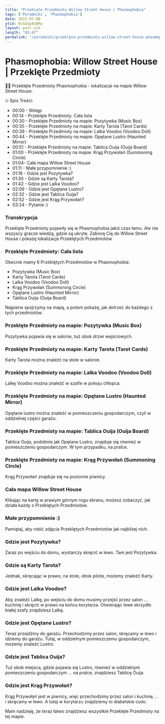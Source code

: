 ```yaml
---
title: "Przeklęte Przedmioty Willow Street House | Phasmophobia"
tags: ['Poradniki', 'Phasmophobia']
date: 2022-07-08
ytid: DcXaSpAoDKw
layout: post.njk
length: "03:47"
permalink: "/poradniki/przeklęte-przedmioty-willow-street-house-phasmophobia-poradnik"
---
```


# Phasmophobia: Willow Street House | Przeklęte Przedmioty

👋😊 Przeklęte Przedmioty Phasmophobia - lokalizacje na mapie Willow Street House.

⏲ Spis Treści:
- 00:00 - Wstęp
- 00:14 - Przeklęte Przedmioty: Cała lista
- 00:30 - Przeklęte Przedmioty na mapie: Pozytywka (Music Box)
- 00:35 - Przeklęte Przedmioty na mapie: Karty Tarota (Tarot Cards)
- 00:39 - Przeklęte Przedmioty na mapie: Lalka Voodoo (Voodoo Doll)
- 00:44 - Przeklęte Przedmioty na mapie: Opętane Lustro (Haunted Mirror)
- 00:51 - Przeklęte Przedmioty na mapie: Tablica Ouija (Ouija Board)
- 01:00 - Przeklęte Przedmioty na mapie: Krąg Przywołań (Summoning Circle)
- 01:04- Cała mapa Willow Street House
- 01:11 - Małe przypomnienie :)
- 01:16 - Gdzie jest Pozytywka?
- 01:30 - Gdzie są Karty Tarota?
- 01:42 - Gdzie jest Lalka Voodoo?
- 02:09 - Gdzie jest Opętane Lustro?
- 02:32 - Gdzie jest Tablica Ouija?
- 02:52 - Gdzie jest Krąg Przywołań?
- 03:24 - Pytanie :)


<h3 id="transkrypcja">Transkrypcja</h3>


Przeklęte Przedmioty pojawiły się w Phasmophobia jakiś czas temu. Ale nie wszyscy gracze wiedzą, gdzie są ukryte. Zabiorę Cię do Willow Street House i pokażę lokalizacje Przeklętych Przedmiotów.

### Przeklęte Przedmioty: Cała lista
Obecnie mamy 6 Przeklętych Przedmiotów w Phasmophobia:
- Pozytywka (Music Box)
- Karty Tarota (Tarot Cards)
- Lalka Voodoo (Voodoo Doll)
- Krąg Przywołań (Summoning Circle)
- Opętane Lustro (Haunted Mirror)
- Tablica Ouija (Ouija Board)

Najpierw spojrzymy na mapę, a potem pokażę, jak dotrzeć do każdego z tych przedmiotów.

### Przeklęte Przedmioty na mapie: Pozytywka (Music Box)
Pozytywka pojawia się w salonie, tuż obok drzwi wejściowych.

### Przeklęte Przedmioty na mapie: Karty Tarota (Tarot Cards)
Karty Tarota można znaleźć na stole w salonie.

### Przeklęte Przedmioty na mapie: Lalka Voodoo (Voodoo Doll)
Lalkę Voodoo można znaleźć w szafie w pokoju chłopca.

### Przeklęte Przedmioty na mapie: Opętane Lustro (Haunted Mirror)
Opętane lustro można znaleźć w pomieszczeniu gospodarczym, czyli w oddzielnej części garażu.

### Przeklęte Przedmioty na mapie: Tablica Ouija (Ouija Board)
Tablica Ouija, podobnie jak Opętane Lustro, znajduje się również w pomieszczeniu gospodarczym. W tym przypadku, na pralce.

### Przeklęte Przedmioty na mapie: Krąg Przywołań (Summoning Circle)
Krąg Przywołań znajduje się na poziomie piwnicy.

### Cała mapa Willow Street House
Klikając na kartę w prawym górnym rogu ekranu, możesz zobaczyć, jak działa każdy z Przeklętych Przedmiotów.

### Małe przypomnienie :)
Pamiętaj, aby robić zdjęcia Przeklętych Przedmiotów jak najbliżej nich.

### Gdzie jest Pozytywka?
Zaraz po wejściu do domu, wystarczy skręcić w lewo. Tam jest Pozytywka.

### Gdzie są Karty Tarota?
Jednak, skręcając w prawo, na stole, obok pilota, możemy znaleźć Karty.

### Gdzie jest Lalka Voodoo?
Aby znaleźć Lalkę, po wejściu do domu musimy przejść przez salon ... kuchnię i skręcić w prawo na końcu korytarza. Otwierając lewe skrzydło białej szafy znajdziesz Lalkę.

### Gdzie jest Opętane Lustro?
Teraz przejdźmy do garażu. Przechodzimy przez salon, skręcamy w lewo i idziemy do garażu. Tutaj, w oddzielnym pomieszczeniu gospodarczym, możemy znaleźć Lustro.

### Gdzie jest Tablica Ouija?
Tuż obok miejsca, gdzie pojawia się Lustro, również w oddzielnym pomieszczeniu gospodarczym ... na pralce, znajdziesz Tablicę Ouija.

### Gdzie jest Krąg Przywołań?
Krąg Przywołań jest w piwnicy, więc przechodzimy przez salon i kuchnię ... i skręcamy w lewo. A tutaj w korytarzu znajdziemy to diabelskie cudo.

Mam nadzieję, że teraz łatwo znajdziesz wszystkie Przeklęte Przedmioty na tej mapie.